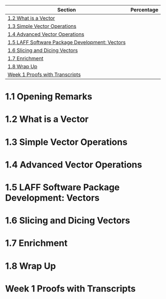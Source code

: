 | Section | Percentage |
|---------|------------|
| [1.2 What is a Vector](#12-what-is-a-vector) | [](http://progressed.io/bar/100) |
| [1.3 Simple Vector Operations](#13-simple-vector-operations) | [](http://progressed.io/bar/100) |
| [1.4 Advanced Vector Operations](#14-advanced-vector-operations) | [](http://progressed.io/bar/100) |
| [1.5 LAFF Software Package Development: Vectors](#15-laff-software-package-development-vectors) | [](http://progressed.io/bar/0) |
| [1.6 Slicing and Dicing Vectors](#16-slicing-and-dicing-vectors) | [](http://progressed.io/bar/0) |
| [1.7 Enrichment](#17-enrichment) | [](http://progressed.io/bar/0) |
| [1.8 Wrap Up](#18-wrap-up) | [](http://progressed.io/bar/0) |
| [Week 1 Proofs with Transcripts](#week-1-proofs-with-transcripts) | [](http://progressed.io/bar/0) |

# 1.1 Opening Remarks 

# 1.2 What is a Vector

# 1.3 Simple Vector Operations

# 1.4 Advanced Vector Operations

# 1.5 LAFF Software Package Development: Vectors

# 1.6 Slicing and Dicing Vectors

# 1.7 Enrichment

# 1.8 Wrap Up

# Week 1 Proofs with Transcripts

